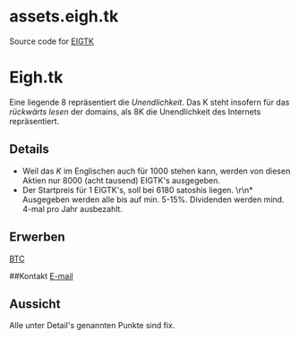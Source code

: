 # assets.eigh.tk
Source code for [EIGTK](https://www.coinprism.info/asset/AZHHLvzKbsEPZUQXvCfihkEknF71GHNpPH)


# Eigh.tk

Eine liegende 8 repräsentiert die *Unendlichkeit*. Das K steht insofern für das *rückwärts lesen* der domains, als 8K die Unendlichkeit des Internets repräsentiert.

## Details
* Weil das _K_ im Englischen auch für 1000 stehen kann, werden von diesen Aktien nur 8000 (acht tausend) EIGTK's ausgegeben.
* Der Startpreis für 1 EIGTK's, soll bei 6180 satoshis liegen. \r\n* Ausgegeben werden alle bis auf min. 5-15%.
Dividenden werden mind. 4-mal pro Jahr ausbezahlt.

## Erwerben
[BTC](bitcoin:128y5MfYHCwxdb2Eh4uMLxLs6iPjVHeYim)

##Kontakt
[E-mail](mailto:coin@eigh.tk)

## Aussicht
Alle unter Detail's genannten Punkte sind fix.
